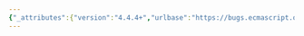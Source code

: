```yaml
---
{"_attributes":{"version":"4.4.4+","urlbase":"https://bugs.ecmascript.org/","maintainer":"dherman@mozilla.com"},"bug":{"bug_id":2368,"creation_ts":"2013-12-08 20:36:00 -0800","short_desc":"21.2.3.3.2: Pattern interpretation doesn't account for code unit patterns","delta_ts":"2015-02-11 22:11:51 -0800","product":"Draft for 6th Edition","component":"technical issue","version":"Rev 21: November 8, 2013 Draft","rep_platform":"All","op_sys":"All","bug_status":"VERIFIED","resolution":"FIXED","priority":"Normal","bug_severity":"normal","everconfirmed":true,"reporter":{"uid":"ecmascriptbugs","name":"Norbert"},"assigned_to":{"uid":"allen","name":"Allen Wirfs-Brock"},"long_desc":[{"commentid":6905,"comment_count":0,"who":{"uid":"ecmascriptbugs","name":"Norbert"},"bug_when":"2013-12-08 20:36:39 -0800","thetext":"Step 8 if RegExpInitialise starts with \"Parse P interpreted as UTF-16 encoded Unicode code points using the grammars in 21.2.1.\" This fails to mention that, as explained in 21.2.2, patterns can be interpreted as either code unit or code point (\"BMP\" or \"Unicode\" - see bug 2367) patterns. It should mention this distinction as well as the necessary conversion to a List of SourceCharacter values, different for code unit and code point patterns."},{"commentid":7338,"comment_count":1,"who":{"uid":"allen","name":"Allen Wirfs-Brock"},"bug_when":"2014-02-17 09:55:52 -0800","thetext":"fixed in rev23 editor's draft.\n\nMade things a bit more explicit WRT to these points."},{"commentid":7508,"comment_count":2,"who":{"uid":"allen","name":"Allen Wirfs-Brock"},"bug_when":"2014-04-06 11:29:18 -0700","thetext":"fixed in rev23 draft"},{"commentid":8719,"comment_count":3,"who":{"uid":"ecmascriptbugs","name":"Norbert"},"bug_when":"2014-05-31 00:49:27 -0700","thetext":"Looking at the rev 25 draft, I like the clean separation of code paths for BMP and Unicode. However, some of the details still need improvements:\n\n- In step 9.a, P is not interpreted as a list of UTF-16 encoded code points, but as a list of UTF-16 code units individually interpreted as source characters.\n\n- In step 10.b, the description of the list is hard to parse. How about \"... List whose elements are the code points resulting from interpreting P as a sequence of UTF-16 encoded Unicode code points.\"?"},{"commentid":9748,"comment_count":4,"who":{"uid":"allen","name":"Allen Wirfs-Brock"},"bug_when":"2014-08-09 13:01:58 -0700","thetext":"fixed in rev27 editor's draft"},{"commentid":9866,"comment_count":5,"who":{"uid":"allen","name":"Allen Wirfs-Brock"},"bug_when":"2014-08-25 08:29:18 -0700","thetext":"fixed in rev27 draft"},{"commentid":10699,"comment_count":6,"who":{"uid":"ecmascriptbugs","name":"Norbert"},"bug_when":"2014-12-01 20:58:21 -0800","thetext":"Small grammatical error resulting from the edits in step 10.b: \"code points of resulting\". Remove \"of\"."},{"commentid":10810,"comment_count":7,"who":{"uid":"allen","name":"Allen Wirfs-Brock"},"bug_when":"2014-12-06 15:32:23 -0800","thetext":"fixed in rev29 editor's draft"},{"commentid":10821,"comment_count":8,"who":{"uid":"allen","name":"Allen Wirfs-Brock"},"bug_when":"2014-12-07 14:34:57 -0800","thetext":"fixed in rev29"},{"commentid":12356,"comment_count":9,"who":{"uid":"ecmascriptbugs","name":"Norbert"},"bug_when":"2015-02-11 22:11:51 -0800","thetext":"Verified in rev 32 draft."}]}}
---
```

